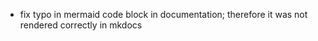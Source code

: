 + fix typo in mermaid code block in documentation; therefore it was not rendered correctly in mkdocs
